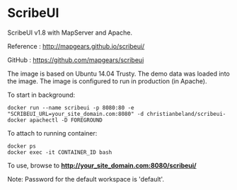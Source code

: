 # ScribeUI
ScribeUI v1.8 with MapServer and Apache.

Reference : http://mapgears.github.io/scribeui/

GitHub : https://github.com/mapgears/scribeui

The image is based on Ubuntu 14.04 Trusty.
The demo data was loaded into the image.
The image is configured to run in production (in Apache).

To start in background:
```
docker run --name scribeui -p 8080:80 -e "SCRIBEUI_URL=your_site_domain.com:8080" -d christianbeland/scribeui-docker apachectl -D FOREGROUND
```
To attach to running container:
```
docker ps
docker exec -it CONTAINER_ID bash
```

To use, browse to **http://your_site_domain.com:8080/scribeui/**

Note: Password for the default workspace is 'default'.
